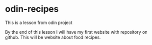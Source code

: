 # odin-recipes
This is a lesson from odin project  

By the end of this lesson I will have my first website with repository on github. This will be website about food recipes.